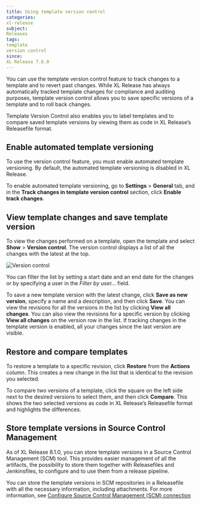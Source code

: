 ```yaml
---
title: Using template version control
categories:
xl-release
subject:
Releases
tags:
template
version control
since:
XL Release 7.6.0
---
```


You can use the template version control feature to track changes to a template and to revert past changes. While XL Release has always automatically tracked template changes for compliance and auditing purposes, template version control allows you to save specific versions of a template and to roll back changes.

Template Version Control also enables you to label templates and to compare saved template versions by viewing them as code in XL Release’s Releasefile format.

## Enable automated template versioning

To use the version control feature, you must enable automated template versioning. By default, the automated template versioning is disabled in XL Release.

To enable automated template versioning, go to **Settings** > **General** tab, and in the **Track changes in template version control** section, click **Enable track changes**.

## View template changes and save template version

To view the changes performed on a template, open the template and select **Show** > **Version control**. The version control displays a list of all the changes with the latest at the top.

![Version control](../images/version-control.png)

You can filter the list by setting a start date and an end date for the changes or by specifying a user in the *Filter by user...* field.

To save a new template version with the latest change, click **Save as new version**, specify a name and a description, and then click **Save**. You can view the revisions for all the versions in the list by clicking **View all changes**. You can also view the revisions for a specific version by clicking **View all changes** on the version row in the list. If tracking changes in the template version is enabled, all your changes since the last version are visible.

## Restore and compare templates

To restore a template to a specific revision, click **Restore** from the **Actions** column. This creates a new change in the list that is identical to the revision you selected.

To compare two versions of a template, click the square on the left side next to the desired versions to select them, and then click **Compare**. This shows the two selected versions as code in XL Release’s Releasefile format and highlights the differences.

## Store template versions in Source Control Management

As of XL Release 8.1.0, you can store template versions in a Source Control Management (SCM) tool. This provides easier management of all the artifacts, the possibility to store them together with Releasefiles and Jenkinsfiles, to configure and to use them from a release pipeline.

You can store the template versions in SCM repositories in a Releasefile with all the necessary information, including attachments. For more information, see [Configure Source Control Management (SCM) connection](/xl-release/how-to/scm.html)
